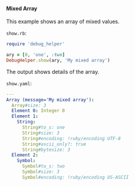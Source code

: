 #### Mixed Array

This example shows an array of mixed values.

```show.rb```:
```ruby
require 'debug_helper'

ary = [0, 'one', :two]
DebugHelper.show(ary, 'My mixed array')
```

The output shows details of the array.

```show.yaml```:
```yaml
---
Array (message='My mixed array'):
  Array#size: 3
  Element 0: Integer 0
  Element 1:
    String:
      String#to_s: one
      String#size: 3
      String#encoding: !ruby/encoding UTF-8
      String#ascii_only?: true
      String#bytesize: 3
  Element 2:
    Symbol:
      Symbol#to_s: two
      Symbol#size: 3
      Symbol#encoding: !ruby/encoding US-ASCII
```
